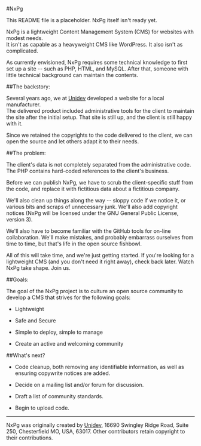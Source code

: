 #NxPg

This README file is a placeholder.  NxPg itself isn't ready yet.

NxPg is a lightweight Content Management System (CMS) for websites with modest needs.  
It isn't as capable as a heavyweight CMS like WordPress. It also isn't as complicated.

As currently envisioned, NxPg requires some technical knowledge to
first set up a site -- such as PHP, HTML, and MySQL.  After that,
someone with little technical background can maintain the contents.

##The backstory:

Several years ago, we at [Unidev][1] developed a website for a local manufacturer.  
The delivered product included administrative tools for the client to maintain the 
site after the initial setup.  That site is still up, and the client is still happy 
with it.

Since we retained the copyrights to the code delivered to the client, we 
can open the source and let others adapt it to their needs.

##The problem:

The client's data is not completely separated from the administrative code.
The PHP contains hard-coded references to the client's business.

Before we can publish NxPg, we have to scrub the client-specific stuff
from the code, and replace it with fictitious data about a fictitious
company.

We'll also clean up things along the way -- sloppy code if we notice it,
or various bits and scraps of unnecessary junk.  We'll also add copyright
notices (NxPg will be licensed under the GNU General Public License,
version 3).

We'll also have to become familiar with the GitHub tools for on-line
collaboration.  We'll make mistakes, and probably embarrass ourselves
from time to time, but that's life in the open source fishbowl.

All of this will take time, and we're just getting started.  If you're
looking for a lightweight CMS (and you don't need it right away),
check back later.  Watch NxPg take shape.  Join us.

##Goals:

The goal of the NxPg project is to culture an open source community to develop a CMS that strives for the following goals:

* Lightweight

* Safe and Secure

* Simple to deploy, simple to manage

* Create an active and welcoming community

##What's next?

* Code cleanup, both removing any identifiable information, as well as ensuring copywrite notices are added.

* Decide on a mailing list and/or forum for discussion.

* Draft a list of community standards.

* Begin to upload code.

-----

NxPg was originally created by [Unidev][1], 16690 Swingley Ridge Road, Suite 250, 
Chesterfield MO, USA, 63017.  Other contributors retain copyright to their 
contributions.

[1]: http://www.unidev.com/
